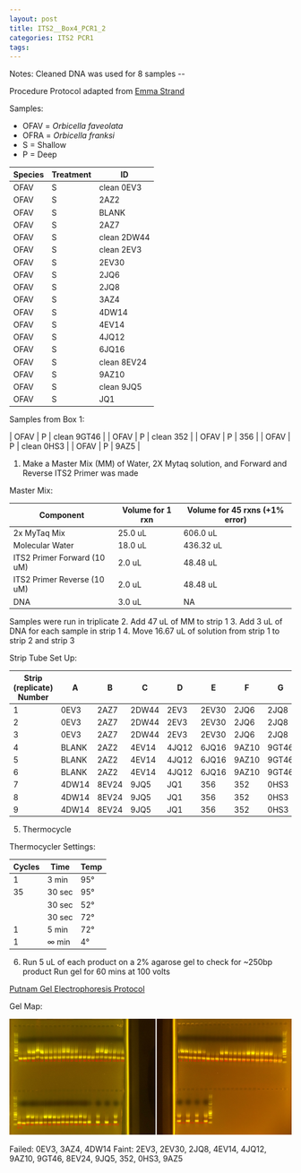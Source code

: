 ```yaml
---
layout: post
title: ITS2__Box4_PCR1_2
categories: ITS2 PCR1
tags:
---
```



Notes:
Cleaned DNA was used for 8 samples --


Procedure
Protocol adapted from [Emma Strand](https://emmastrand.github.io/EmmaStrand_Notebook/ITS2-Sequencing-Protocol/)

Samples:
- OFAV = *Orbicella faveolata*
- OFRA = *Orbicella franksi*
- S = Shallow
- P = Deep

| Species | Treatment | ID          |
|---------|-----------|-------------|
| OFAV    | S         | clean 0EV3  |
| OFAV    | S         | 2AZ2        |
| OFAV    | S         | BLANK       |
| OFAV    | S         | 2AZ7        |
| OFAV    | S         | clean 2DW44 |
| OFAV    | S         | clean 2EV3  |
| OFAV    | S         | 2EV30       |
| OFAV    | S         | 2JQ6        |
| OFAV    | S         | 2JQ8        |
| OFAV    | S         | 3AZ4        |
| OFAV    | S         | 4DW14       |
| OFAV    | S         | 4EV14       |
| OFAV    | S         | 4JQ12       |
| OFAV    | S         | 6JQ16       |
| OFAV    | S         | clean 8EV24 |
| OFAV    | S         | 9AZ10       |
| OFAV    | S         | clean 9JQ5  |
| OFAV    | S         | JQ1         |

Samples from Box 1:

| OFAV    | P         | clean 9GT46 |
| OFAV    | P         | clean 352   |
| OFAV    | P         | 356         |
| OFAV    | P         | clean 0HS3  |
| OFAV    | P         | 9AZ5        |


1. Make a Master Mix (MM) of Water, 2X Mytaq solution, and Forward and Reverse ITS2 Primer was made

Master Mix:

| Component                   | Volume for 1 rxn  |  Volume for 45 rxns (+1% error)  |
|-----------------------------|-------------------|----------------------------------|
| 2x MyTaq Mix                | 25.0 uL           | 606.0 uL                         |
| Molecular Water             | 18.0 uL           | 436.32 uL                        |
| ITS2 Primer Forward (10 uM) | 2.0  uL           | 48.48 uL                         |
| ITS2 Primer Reverse (10 uM) | 2.0  uL           | 48.48 uL                         |
| DNA                         | 3.0 uL            | NA                               |

Samples were run in triplicate
2. Add 47 uL of MM to strip 1
3. Add 3 uL of DNA for each sample in strip 1
4. Move 16.67 uL of solution from strip 1 to strip 2 and strip 3

Strip Tube Set Up:

| Strip (replicate) Number | A     | B     | C      | D     | E     | F      | G     | H      |
|--------------------------|-------|-------|--------|-------|-------|--------|-------|--------|
| 1                        | 0EV3  | 2AZ7  | 2DW44  | 2EV3  | 2EV30 | 2JQ6   | 2JQ8  | 3AZ4   |
| 2                        | 0EV3  | 2AZ7  | 2DW44  | 2EV3  | 2EV30 | 2JQ6   | 2JQ8  | 3AZ4   |
| 3                        | 0EV3  | 2AZ7  | 2DW44  | 2EV3  | 2EV30 | 2JQ6   | 2JQ8  | 3AZ4   |
| 4                        | BLANK | 2AZ2  | 4EV14  | 4JQ12 | 6JQ16 | 9AZ10  | 9GT46 | BLANK  |
| 5                        | BLANK | 2AZ2  | 4EV14  | 4JQ12 | 6JQ16 | 9AZ10  | 9GT46 | BLANK  |
| 6                        | BLANK | 2AZ2  | 4EV14  | 4JQ12 | 6JQ16 | 9AZ10  | 9GT46 | BLANK  |
| 7                        | 4DW14 | 8EV24 | 9JQ5   | JQ1   | 356   | 352    | 0HS3  | 9AZ5   |
| 8                        | 4DW14 | 8EV24 | 9JQ5   | JQ1   | 356   | 352    | 0HS3  | 9AZ5   |
| 9                        | 4DW14 | 8EV24 | 9JQ5   | JQ1   | 356   | 352    | 0HS3  | 9AZ5   |


5. Thermocycle

Thermocycler Settings:

| Cycles | Time   | Temp |
|--------|--------|------|
| 1 	   | 3 min  | 95°  |
| 35     | 30 sec | 95°  |
|        | 30 sec | 52°  |
|        | 30 sec | 72°  |
| 1      | 5 min  | 72°  |
| 1      | ∞ min  | 4°   |

6. Run 5 uL of each product on a 2% agarose gel to check for ~250bp product
   Run gel for 60 mins at 100 volts

[Putnam Gel Electrophoresis Protocol](https://emmastrand.github.io/EmmaStrand_Notebook/Gel-Electrophoresis-Protocol/)

Gel Map:

![](https://raw.githubusercontent.com/wdunster/WDPrada_Lab_Notebook/master/images/ITS2_Gel16.png)

Failed: 0EV3, 3AZ4, 4DW14
Faint: 2EV3,  2EV30, 2JQ8, 4EV14, 4JQ12, 9AZ10, 9GT46, 8EV24, 9JQ5, 352, 0HS3, 9AZ5
